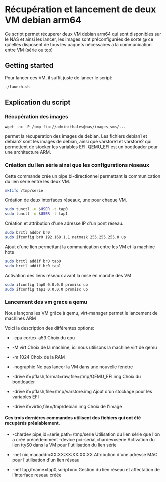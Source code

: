 # Récupération et lancement de deux VM debian arm64

Ce script permet récuperer deux VM debian arm64 qui sont disponibles sur le NAS et ainsi les lancer, les images sont préconfigurées de sorte @ ce qu'elles disposent de tous les paquets nécessaires a la communication entre VM (série ou tcp)

## Getting started

Pour lancer ces VM, il suffit juste de lancer le script:
```bash
./launch.sh
```

## Explication du script

### Récupération des images
```
wget -nc -P /tmp ftp://admin:thales@nas/images_vms/...
```
permet la récuperation des images de debian. Les fichiers debian1 et debian2 sont les images de debian, ainsi que varstore1 et varstore2 qui permettent de stocker les variables EFI. QEMU_EFI est un bootloader pour une architecture ARM.

### Création du lien série ainsi que les configurations réseaux

Cette commande crée un pipe bi-directionnel permettant la communication du lien série entre les deux VM.
```bash
mkfifo /tmp/serie
```

Création de deux interfaces réseaux, une pour chaque VM.
```bash
sudo tunctl -u $USER -t tap0
sudo tunctl -u $USER -t tap1
```

Création et attribution d'une adresse IP d'un pont réseau.
```bash
sudo brctl addbr br0
sudo ifconfig br0 192.168.1.1 netmask 255.255.255.0 up
```

Ajout d'une lien permettant la communication entre les VM et la machine hote
```bash
sudo brctl addif br0 tap0
sudo brctl addif br0 tap1
```

Activation des liens réseaux avant la mise en marche des VM
```bash
sudo ifconfig tap0 0.0.0.0 promisc up
sudo ifconfig tap1 0.0.0.0 promisc up
```

### Lancement des vm grace a qemu

Nous lançons les VM grâce à qemu, virt-manager permet le lancement de machines ARM

Voici la description des différentes options:

- -cpu cortex-a53       Choix du cpu
- -M virt               Choix de la machine, ici nous utilisons la machine virt de qemu
- -m 1024               Choix de la RAM
- -nographic            Ne pas lancer la VM dans une nouvelle fenetre

- -drive if=pflash,format=raw,file=/tmp/QEMU_EFI.img        Choix du bootloader
- -drive if=pflash,file=/tmp/varstore.img                   Ajout d'un stockage pour les variables EFI
- -drive if=virtio,file=/tmp/debian.img                     Choix de l'image

#### Ces trois dernières commandes utilisent des fichiers qui ont été recupérés préalablement.

- -chardev pipe,id=serie,path=/tmp/serie   Utilisation du lien série que l'on a créé précédemment
 -device pci-serial,chardev=serie         Activation du lien ttyS0 dans la VM pour l'utilisation du lien série
- -net nic,macaddr=XX:XX:XX:XX:XX:XX       Attribution d'une adresse MAC pour l'utilisation d'un lien réseau

- -net tap,ifname=tap0,script=no           Gestion du lien réseau et affectation de l'interface reseau créée
